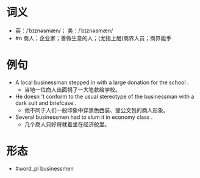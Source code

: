 # 词义
- 英：/ˈbɪznəsmæn/； 美：/ˈbɪznəsmæn/
- #n 商人；企业家；善做生意的人；(尤指上层)商界人员；商界能手
# 例句
- A local businessman stepped in with a large donation for the school .
	- 当地一位商人出面捐了一大笔款给学校。
- He doesn 't conform to the usual stereotype of the businessman with a dark suit and briefcase .
	- 他不同于人们一般印象中穿黑色西装、提公文包的商人形象。
- Several businessmen had to slum it in economy class .
	- 几个商人只好将就着坐在经济舱里。
# 形态
- #word_pl businessmen
